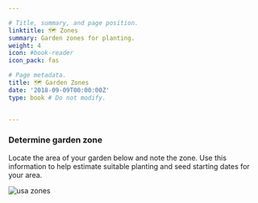 ```yaml
---

# Title, summary, and page position.
linktitle: 🗺️ Zones 
summary: Garden zones for planting.
weight: 4
icon: #book-reader
icon_pack: fas

# Page metadata.
title: 🗺️ Garden Zones 
date: '2018-09-09T00:00:00Z'
type: book # Do not modify.


---
```


### Determine garden zone


Locate the area of your garden below and note the zone. Use this information to help estimate suitable planting and seed starting dates for your area. 

![usa zones](/zone.PNG "ⓘ For further  details, visit the [usda  map](https://planthardiness.ars.usda.gov/)")





